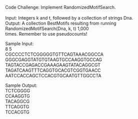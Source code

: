 Code Challenge: Implement RandomizedMotifSearch.<br>        
    Input: Integers k and t, followed by a collection of strings Dna.<br>
    Output: A collection BestMotifs resulting from running RandomizedMotifSearch(Dna, k, t) 1,000<br>
    times. Remember to use pseudocounts!       <br>

Sample Input:<br>
    8 5<br>
    CGCCCCTCTCGGGGGTGTTCAGTAAACGGCCA<br>
    GGGCGAGGTATGTGTAAGTGCCAAGGTGCCAG<br>
    TAGTACCGAGACCGAAAGAAGTATACAGGCGT<br>
    TAGATCAAGTTTCAGGTGCACGTCGGTGAACC<br>
    AATCCACCAGCTCCACGTGCAATGTTGGCCTA<br>

Sample Output:<br>
    TCTCGGGG<br>
    CCAAGGTG<br>
    TACAGGCG<br>
    TTCAGGTG<br>
    TCCACGTG    <br>      